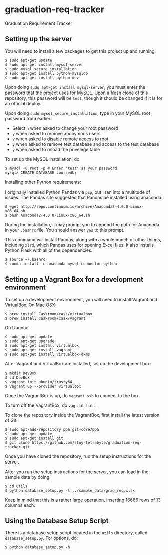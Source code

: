 # graduation-req-tracker
Graduation Requirement Tracker

## Setting up the server

You will need to install a few packages to get this project up and running.

```
$ sudo apt-get update
$ sudo apt-get install mysql-server
$ sudo mysql_secure_installation
$ sudo apt-get install python-mysqldb
$ sudo apt-get install python-dev
```

Upon doing `sudo apt-get install mysql-server`, you must enter the password that
the project uses for MySQL. Upon a fresh clone of this repository, this password
will be `test`, though it should be changed if it is for an official deploy.

Upon doing `sudo mysql_secure_installation`, type in your MySQL root password
from earlier:

- Select `n` when asked to change your root password
- `y` when asked to remove anonymous users
- `y` when asked to disable remote access to root
- `y` when asked to remove test database and access to the test database
- `y` when asked to reload the privelege table

To set up the MySQL installation, do

```
$ mysql -u root -p # Enter 'test' as your password
mysql> CREATE DATABASE coursedb;
```

Installing other Python requirements:

I originally installed Python Pandas via `pip`, but I ran into a multitude of
issues. The Pandas site suggested that Pandas be installed using anaconda:

```
$ wget http://repo.continuum.io/archive/Anaconda2-4.0.0-Linux-x86_64.sh
$ bash Anaconda2-4.0.0-Linux-x86_64.sh
```

During the installation, it may prompt you to append the path for Anaconda in
your `.bashrc` file. You should answer `yes` to this prompt.

This command will install Pandas, along with a whole bunch of other things,
including `xlrd`, which Pandas uses for opening Excel files. It also installs
Python Flask with all of the dependencies.

```
$ source ~/.bashrc
$ conda install -c anaconda mysql-connector-python
```

## Setting up a Vagrant Box for a development environment

To set up a development environment, you will need to install Vagrant and
VirtualBox. On Mac OSX:

```
$ brew install Caskroom/cask/virtualbox
$ brew install Caskroom/cask/vagrant
```

On Ubuntu:

```
$ sudo apt-get update
$ sudo apt-get upgrade
$ sudo apt-get install virtualbox
$ sudo apt-get install vagrant
$ sudo apt-get install virtualbox-dkms
```

After Vagrant and VirtualBox are installed, set up the development box:

```
$ mkdir DevBox
$ cd DevBox
$ vagrant init ubuntu/trusty64
$ vagrant up --provider virtualbox
```

Once the VagrantBox is up, do `vagrant ssh` to connect to the box.

To turn off the VagrantBox, do `vagrant halt`.

To clone the repository inside the VagrantBox, first install the latest version
of Git:

```
$ sudo apt-add-repository ppa:git-core/ppa
$ sudo apt-get update
$ sudo apt-get install git
$ git clone https://github.com/stuy-tetrabyte/graduation-req-tracker.git
```

Once you have cloned the repository, run the setup instructions for the server.

After you run the setup instructions for the server, you can load in the
sample data by doing:

```
$ cd utils
$ python database_setup.py -l ../sample_data/grad_req.xlsx
```

Keep in mind that this is a rather large operation, inserting 16666 rows of 13
columns each.

## Using the Database Setup Script

There is a database setup script located in the `utils` directory, called
`database_setup.py`. For options, do:

```
$ python database_setup.py -h
```

